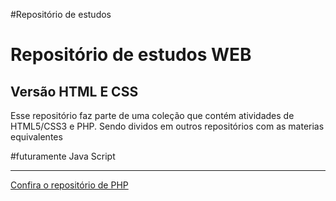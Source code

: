 #Repositório de estudos
<h1>Repositório de estudos WEB</h1>
<h2> Versão HTML E CSS</h2>
<p>Esse repositório faz parte de uma coleção que contém atividades de HTML5/CSS3 e PHP. Sendo dividos em outros repositórios com as materias equivalentes</p>
#futuramente Java Script
<hr>
<a href="https://github.com/abigailtechnology/Estudo-PHP"> Confira o repositório de PHP </a>

